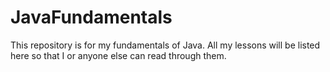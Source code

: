 # JavaFundamentals
This repository is for my fundamentals of Java.  All my lessons will be listed here so that I or anyone else can read through them.
